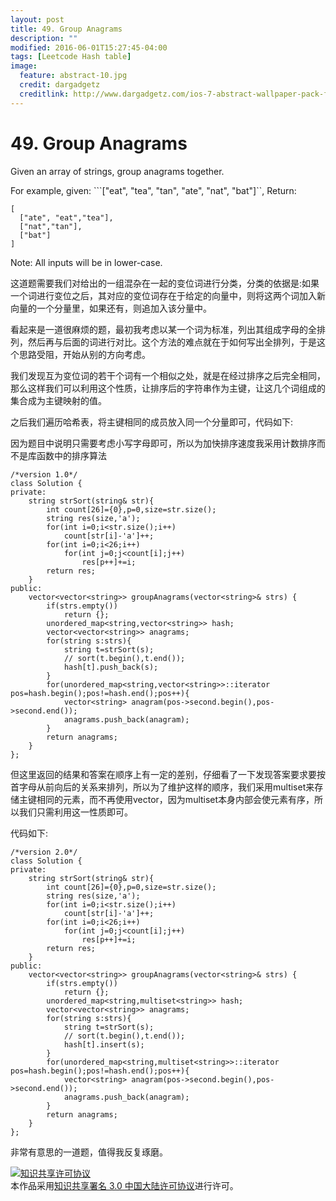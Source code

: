 ```yaml
---
layout: post
title: 49. Group Anagrams
description: ""
modified: 2016-06-01T15:27:45-04:00
tags: [Leetcode Hash table]
image:
  feature: abstract-10.jpg
  credit: dargadgetz
  creditlink: http://www.dargadgetz.com/ios-7-abstract-wallpaper-pack-for-iphone-5-and-ipod-touch-retina/
---
```

# 49. Group Anagrams

Given an array of strings, group anagrams together.

For example, given: ```["eat", "tea", "tan", "ate", "nat", "bat"]``, 
Return:
```
[
  ["ate", "eat","tea"],
  ["nat","tan"],
  ["bat"]
]
```
Note: All inputs will be in lower-case.

这道题需要我们对给出的一组混杂在一起的变位词进行分类，分类的依据是:如果一个词进行变位之后，其对应的变位词存在于给定的向量中，则将这两个词加入新向量的一个分量里，如果还有，则追加入该分量中。

看起来是一道很麻烦的题，最初我考虑以某一个词为标准，列出其组成字母的全排列，然后再与后面的词进行对比。这个方法的难点就在于如何写出全排列，于是这个思路受阻，开始从别的方向考虑。

我们发现互为变位词的若干个词有一个相似之处，就是在经过排序之后完全相同，那么这样我们可以利用这个性质，让排序后的字符串作为主键，让这几个词组成的集合成为主键映射的值。

之后我们遍历哈希表，将主键相同的成员放入同一个分量即可，代码如下:

因为题目中说明只需要考虑小写字母即可，所以为加快排序速度我采用计数排序而不是库函数中的排序算法

```
/*version 1.0*/
class Solution {
private:
    string strSort(string& str){
        int count[26]={0},p=0,size=str.size();
        string res(size,'a');
        for(int i=0;i<str.size();i++)
            count[str[i]-'a']++;
        for(int i=0;i<26;i++)
            for(int j=0;j<count[i];j++)
                res[p++]+=i;   
        return res;
    }
public:
    vector<vector<string>> groupAnagrams(vector<string>& strs) {
        if(strs.empty())
            return {};
        unordered_map<string,vector<string>> hash;
        vector<vector<string>> anagrams;
        for(string s:strs){
            string t=strSort(s);
            // sort(t.begin(),t.end());
            hash[t].push_back(s);
        }
        for(unordered_map<string,vector<string>>::iterator pos=hash.begin();pos!=hash.end();pos++){
            vector<string> anagram(pos->second.begin(),pos->second.end());
            anagrams.push_back(anagram);
        }
        return anagrams;
    }
};
```

但这里返回的结果和答案在顺序上有一定的差别，仔细看了一下发现答案要求要按首字母从前向后的关系来排列，所以为了维护这样的顺序，我们采用multiset来存储主键相同的元素，而不再使用vector，因为multiset本身内部会使元素有序，所以我们只需利用这一性质即可。

代码如下:

```
/*version 2.0*/
class Solution {
private:
    string strSort(string& str){
        int count[26]={0},p=0,size=str.size();
        string res(size,'a');
        for(int i=0;i<str.size();i++)
            count[str[i]-'a']++;
        for(int i=0;i<26;i++)
            for(int j=0;j<count[i];j++)
                res[p++]+=i;   
        return res;
    }
public:
    vector<vector<string>> groupAnagrams(vector<string>& strs) {
        if(strs.empty())
            return {};
        unordered_map<string,multiset<string>> hash;
        vector<vector<string>> anagrams;
        for(string s:strs){
            string t=strSort(s);
            // sort(t.begin(),t.end());
            hash[t].insert(s);
        }
        for(unordered_map<string,multiset<string>>::iterator pos=hash.begin();pos!=hash.end();pos++){
            vector<string> anagram(pos->second.begin(),pos->second.end());
            anagrams.push_back(anagram);
        }
        return anagrams;
    }
};
```

非常有意思的一道题，值得我反复琢磨。

<a rel="license" href="http://creativecommons.org/licenses/by/3.0/cn/"><img alt="知识共享许可协议" style="border-width:0" src="https://i.creativecommons.org/l/by/3.0/cn/88x31.png" /></a><br />本作品采用<a rel="license" href="http://creativecommons.org/licenses/by/3.0/cn/">知识共享署名 3.0 中国大陆许可协议</a>进行许可。
